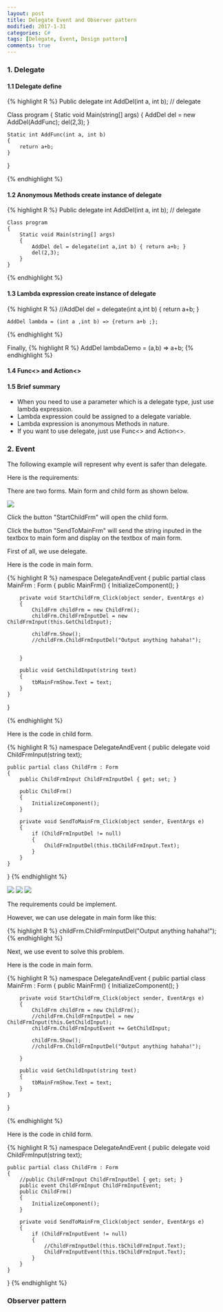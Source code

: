 ```yaml
---
layout: post
title: Delegate Event and Observer pattern
modified: 2017-1-31
categories: C#
tags: [Delegate, Event, Design pattern]
comments: true
---
```



### 1. Delegate

#### 1.1 Delegate define


<!-- more -->

{% highlight R %}
Public delegate int AddDel(int a, int b);  // delegate

Class program
{
    Static void Main(string[] args)
    {
        AddDel del = new AddDel(AddFunc);
        del(2,3);
    }
    
    Static int AddFunc(int a, int b)
    {
        return a+b;
    }
}

{% endhighlight %}

#### 1.2 Anonymous Methods create instance of delegate 


{% highlight R %}
    Public delegate int AddDel(int a, int b);  // delegate
    
    Class program
    {
        Static void Main(string[] args)
        {
            AddDel del = delegate(int a,int b) { return a+b; }
            del(2,3);
        }
    }

{% endhighlight %}

#### 1.3 Lambda expression create instance of delegate


{% highlight R %}
    //AddDel del = delegate(int a,int b) { return a+b; }
 
    AddDel lambda = (int a ,int b) => {return a+b ;};

{% endhighlight %}

Finally, 
{% highlight R %}
AddDel lambdaDemo = (a,b) => a+b;
{% endhighlight %}


#### 1.4 Func<> and Action<>

#### 1.5 Brief summary
<ul>
<li>When you need to use a parameter which is a delegate type, just use lambda expression.</li>
<li>Lambda expression could be assigned to a delegate variable.</li>
<li>Lambda expression is anonymous Methods in nature.</li>
<li>If you want to use delegate, just use Func<> and Action<>.</li>
</ul>

 

### 2. Event

The following example will represent why event is safer than delegate.

Here is the requirements: 

There are two forms. Main form and child form as shown below.

<img src="/images/delegate/mainandchild.jpg">

Click the button "StartChildFrm" will open the child form.

Click the button "SendToMainFrm" will send the string inputed in the textbox to main form and display on the textbox of main form.

First of all, we use delegate.

Here is the code in main form.

{% highlight R %}
namespace DelegateAndEvent
{
    public partial class MainFrm : Form
    {
        public MainFrm()
        {
            InitializeComponent();
        }

        private void StartChildFrm_Click(object sender, EventArgs e)
        {
            ChildFrm childFrm = new ChildFrm();
            childFrm.ChildFrmInputDel = new ChildFrmInput(this.GetChildInput);            

            childFrm.Show();
            //childFrm.ChildFrmInputDel("Output anything hahaha!");


        }

        public void GetChildInput(string text)
        {
            tbMainFrmShow.Text = text;
        }
    }
}

{% endhighlight %}

Here is the code in child form.

{% highlight R %}
namespace DelegateAndEvent
{
    public delegate void ChildFrmInput(string text);

    public partial class ChildFrm : Form
    {
        public ChildFrmInput ChildFrmInputDel { get; set; }

        public ChildFrm()
        {
            InitializeComponent();
        }

        private void SendToMainFrm_Click(object sender, EventArgs e)
        {
            if (ChildFrmInputDel != null)
            {
                ChildFrmInputDel(this.tbChildFrmInput.Text);
            }
        }
    }
}
{% endhighlight %}

<img src="/images/delegate/childinput.jpg">

<img src="/images/delegate/MainGetinput.jpg">

<img src="/images/delegate/delegateProblem.jpg">

The requirements could be implement.

However, we can use delegate in main form like this:

{% highlight R %}
 childFrm.ChildFrmInputDel("Output anything hahaha!");
{% endhighlight %}


Next, we use event to solve this problem.

Here is the code in main form.

{% highlight R %}
namespace DelegateAndEvent
{
    public partial class MainFrm : Form
    {
        public MainFrm()
        {
            InitializeComponent();
        }

        private void StartChildFrm_Click(object sender, EventArgs e)
        {
            ChildFrm childFrm = new ChildFrm();
            //childFrm.ChildFrmInputDel = new ChildFrmInput(this.GetChildInput);
            childFrm.ChildFrmInputEvent += GetChildInput;

            childFrm.Show();
            //childFrm.ChildFrmInputDel("Output anything hahaha!");          

        }

        public void GetChildInput(string text)
        {
            tbMainFrmShow.Text = text;
        }
    }
}

{% endhighlight %}

Here is the code in child form.

{% highlight R %}
namespace DelegateAndEvent
{
    public delegate void ChildFrmInput(string text);

    public partial class ChildFrm : Form
    {
        //public ChildFrmInput ChildFrmInputDel { get; set; }
        public event ChildFrmInput ChildFrmInputEvent;
        public ChildFrm()
        {
            InitializeComponent();
        }

        private void SendToMainFrm_Click(object sender, EventArgs e)
        {
            if (ChildFrmInputEvent != null)
            {
                //ChildFrmInputDel(this.tbChildFrmInput.Text);
                ChildFrmInputEvent(this.tbChildFrmInput.Text);
            }
        }
    }
}
{% endhighlight %}

### Observer pattern





